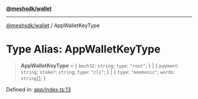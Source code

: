 [**@meshsdk/wallet**](../README.md)

***

[@meshsdk/wallet](../globals.md) / AppWalletKeyType

# Type Alias: AppWalletKeyType

> **AppWalletKeyType** = \{ `bech32`: `string`; `type`: `"root"`; \} \| \{ `payment`: `string`; `stake?`: `string`; `type`: `"cli"`; \} \| \{ `type`: `"mnemonic"`; `words`: `string`[]; \}

Defined in: [app/index.ts:13](https://github.com/MeshJS/mesh/blob/1abde1553cbd7cf2cf4e40197fc0de9e4a7d0f49/packages/mesh-wallet/src/app/index.ts#L13)

